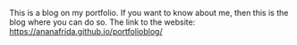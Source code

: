 This is a blog on my portfolio. If you want to know about me, then this is the blog where you can do so.
The link to the website: https://ananafrida.github.io/portfolioblog/
